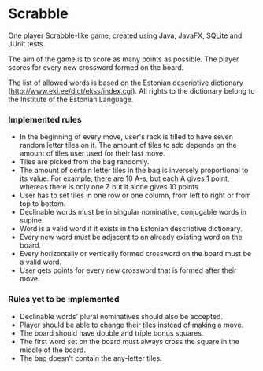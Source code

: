 # Scrabble

One player Scrabble-like game, created using Java, JavaFX, SQLite and JUnit tests.

The aim of the game is to score as many points as possible. The player scores for every new crossword formed on the board.

The list of allowed words is based on the Estonian descriptive dictionary (http://www.eki.ee/dict/ekss/index.cgi).
All rights to the dictionary belong to the Institute of the Estonian Language.

### Implemented rules
* In the beginning of every move, user's rack is filled to have seven random letter tiles on it. The amount of tiles to add depends on the amount of tiles user used for their last move.
* Tiles are picked from the bag randomly.
* The amount of certain letter tiles in the bag is inversely proportional to its value. For example, there are 10 A-s, but each A gives 1 point, whereas there is only one Z but it alone gives 10 points. 
* User has to set tiles in one row or one column, from left to right or from top to bottom.
* Declinable words must be in singular nominative, conjugable words in supine.
* Word is a valid word if it exists in the Estonian descriptive dictionary.
* Every new word must be adjacent to an already existing word on the board.
* Every horizontally or vertically formed crossword on the board must be a valid word.
* User gets points for every new crossword that is formed after their move.

### Rules yet to be implemented
* Declinable words' plural nominatives should also be accepted.
* Player should be able to change their tiles instead of making a move.
* The board should have double and triple bonus squares.
* The first word set on the board must always cross the square in the middle of the board.
* The bag doesn't contain the any-letter tiles. 
